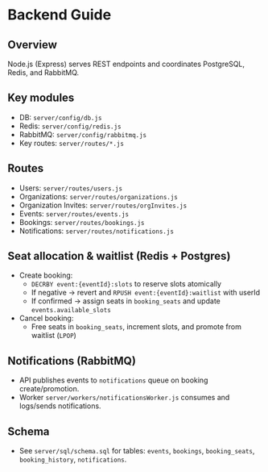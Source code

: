 # Backend Guide

## Overview
Node.js (Express) serves REST endpoints and coordinates PostgreSQL, Redis, and RabbitMQ.

## Key modules
- DB: `server/config/db.js`
- Redis: `server/config/redis.js`
- RabbitMQ: `server/config/rabbitmq.js`
- Key routes: `server/routes/*.js`

## Routes
- Users: `server/routes/users.js`
- Organizations: `server/routes/organizations.js`
- Organization Invites: `server/routes/orgInvites.js`
- Events: `server/routes/events.js`
- Bookings: `server/routes/bookings.js`
- Notifications: `server/routes/notifications.js`

## Seat allocation & waitlist (Redis + Postgres)
- Create booking:
  - `DECRBY event:{eventId}:slots` to reserve slots atomically
  - If negative → revert and `RPUSH event:{eventId}:waitlist` with userId
  - If confirmed → assign seats in `booking_seats` and update `events.available_slots`
- Cancel booking:
  - Free seats in `booking_seats`, increment slots, and promote from waitlist (`LPOP`)

## Notifications (RabbitMQ)
- API publishes events to `notifications` queue on booking create/promotion.
- Worker `server/workers/notificationsWorker.js` consumes and logs/sends notifications.

## Schema
- See `server/sql/schema.sql` for tables: `events`, `bookings`, `booking_seats`, `booking_history`, `notifications`.
